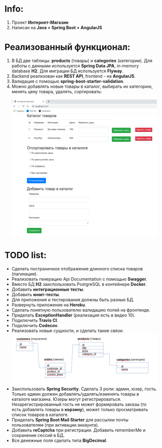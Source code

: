 # Info:
1. Проект **Интернет-Магазин**
2. Написан на **Java + Spring Boot + AngularJS**

# Реализованный функционал:
1. В БД две таблицы: **products** (товары) и **categories** (категории). Для работы с данными используется 
**Spring Data JPA**, in-memory database **H2**. Для миграции БД используется **Flyway**.
2. Backend реализован как **REST API**, frontend - на **AngularJS**.
3. Валидация с помощью **spring-boot-starter-validation**.
4. Можно добавлять новые товары в каталог, выбирать их категорию, менять цену товара, удалять, сортировать:
![](https://github.com/aleksey-nsk/online_store/blob/main/screenshots/01_store_frontend_new.png)

# TODO list:
- Сделать постраничное отображение длинного списка товаров (пагинация).
- Реализовать генерацию Api Documentation с помощью **Swagger**.
- Вместо БД **H2** заиспользовать PostgreSQL в контейнере **Docker**.
- Добавить **интеграционные тесты**.
- Добавить **юнит-тесты**.
- Для приложения и тестирования должны быть разные БД.
- Развернуть приложение на **Heroku**.
- Сделать понятную пользователю валидацию полей на фронтенде.
- Приделать **ExceptionHandler** (реализация есть в видео 10).
- Подключить **Travis CI**.
- Подключить **Codecov**.
- Реализовать новые сущности, и сделать такие связи:
![](https://github.com/aleksey-nsk/online_store/blob/main/screenshots/02_db_todo.png)
- Заиспользовать **Spring Security**. Сделать 3 роли: админ, юзер, гость. Только админ должен добавлять/удалять/изменять 
товары в каталоге магазина. Юзеры могут регистрироваться. Незарегистрированный гость не может формировать заказы
(то есть добавлять товары в **корзину**), может только просматривать список товаров в каталоге.
- Приделать **Spring Boot Mail Starter** для рассылки почты пользователям (при активации аккаунта).
- Добавить **reCaptcha** при регистрации. Добавить rememberMe и сохранение сессий в БД.
- Все денежные поля сделать типа **BigDecimal**.
